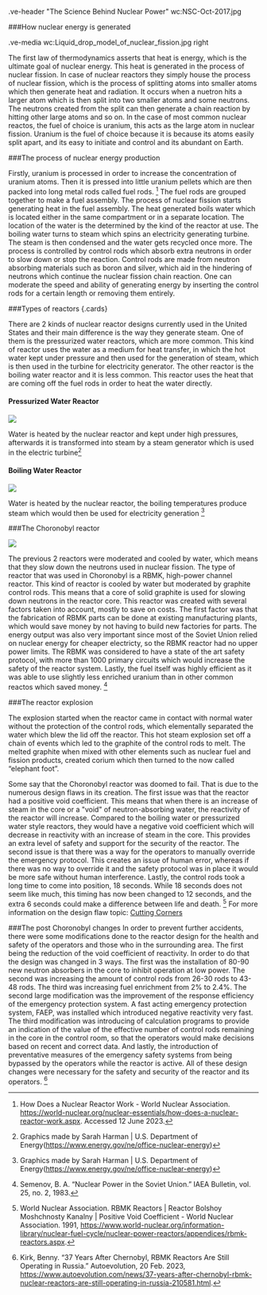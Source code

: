 .ve-header  "The Science Behind Nuclear Power" wc:NSC-Oct-2017.jpg




###How nuclear energy is generated

.ve-media wc:Liquid_drop_model_of_nuclear_fission.jpg right 

The first law of thermodynamics asserts that heat is energy, which is the ultimate goal of nuclear energy. This heat is generated in the process of nuclear fission. In case of nuclear reactors they simply house the process of nuclear fission, which is the process of splitting atoms into smaller atoms which then generate heat and radiation. It occurs when a nuetron hits a larger atom which is then split into two smaller atoms and some neutrons. The neutrons created from the split can then generate a chain reaction by hitting other large atoms and so on. In the case of most common nuclear reactos, the fuel of choice is uranium, this acts as the large atom in nuclear fission. Uranium is the fuel of choice because it is because its atoms easily split apart, and its easy to initiate and control and its abundant on Earth. 




###The process of nuclear energy production


Firstly, uranium is processed in order to increase the concentration of uranium atoms. Then it is pressed into little uranium pellets which are then packed into long metal rods called fuel rods. [^1] The fuel rods are grouped together to make a fuel assembly. The process of nuclear fission starts generating heat in the fuel assembly. The heat generated boils water which is located either in the same compartment or in a separate location. The location of the water is the determined by the kind of the reactor at use. The boiling water turns to steam which spins an electricity generating turbine. The steam is then condensed and the water gets recycled once more. The process is controlled by control rods which absorb extra neutrons in order to slow down or stop the reaction. Control rods are made from neutron absorbing materials such as boron and silver, which aid in the hindering of neutrons which continue the nuclear fission chain reaction. One can moderate the speed and ability of generating energy by inserting the control rods for a certain length or removing them entirely. 

###Types of reactors {.cards}

There are 2 kinds of nuclear reactor designs currently used in the United States and their main difference is the way they generate steam. One of them is the pressurized water reactors, which are more common. This kind of reactor uses the water as a medium for heat transfer, in which the hot water kept under pressure and then used for the generation of steam, which is then used in the turbine for electricity generator. The other reactor is the boiling water reactor and it is less common. This reactor uses the heat that are coming off the fuel rods in order to heat the water directly. 




#### Pressurized Water Reactor

![](https://www.energy.gov/sites/default/files/styles/full_article_width/public/2019/02/f59/Pressurized_Water_Reactor%201200%20x%20900-01_0.png?itok=0i6xJIWK)

Water is heated by the nuclear reactor and kept under high pressures, afterwards it is transformed into steam by a steam generator which is used in the electric turbine[^2]

#### Boiling Water Reactor

![](https://www.energy.gov/sites/default/files/styles/full_article_width/public/2019/02/f59/Boiling_Water_Reactor%201200%20x%20900-01_1.png?itok=3YaGV6RX)

Water is heated by the nuclear reactor, the boiling temperatures produce steam which would then be used for electricity generation [^2]

###The Choronobyl reactor 

![](https://www.researchgate.net/profile/Mukhtar-Rana-3/publication/331021511/figure/fig2/AS:725131873763329@1549896319147/RBMK-design-of-the-Chernobyl-nuclear-reactor.jpg) 

The previous 2 reactors were moderated and cooled by water, which means that they slow down the neutrons used in nuclear fission. The type of reactor that was used in Choronobyl is a RBMK, high-power channel reactor. This kind of reactor is cooled by water but moderated by graphite control rods. This means that a core of solid graphite is used for slowing down neutrons in the reactor core. This reactor was created with several factors taken into account, mostly to save on costs. The first factor was that the fabrication of RBMK parts can be done at existing manufacturing plants, which would save money by not having to build new factories for parts. The energy output was also very important since most of the Soviet Union relied on nuclear energy for cheaper electricty, so the RBMK reactor had no upper power limits. The RBMK was considered to have a state of the art safety protocol, with more than 1000 primary circuits which would increase the safety of the reactor system. Lastly, the fuel itself was highly efficient as it was able to use slightly less enriched uranium than in other common reactos which saved money. [^3]


###The reactor explosion

The explosion started when the reactor came in contact with normal water without the protection of the control rods, which elementally separated the water which blew the lid off the reactor. This hot steam explosion set off a chain of events which led to the graphite of the control rods to melt. The melted graphite when mixed with other elements such as nuclear fuel and fission products, created corium which then turned to the now called “elephant foot”. 

Some say that the Choronobyl reactor was doomed to fail. That is due to the numerous design flaws in its creation. The first issue was that the reactor had a positive void coefficient. This means that when there is an increase of steam in the core or  a "void" of neutron-absorbing water, the reactivity of the reactor will increase. Compared to the  boiling water or pressurized water style reactors, they would have a negative void coefficient which will decrease in reactivity with an increase of steam in the core. This provides an extra level of safety and support for the security of the reactor. The second issue is that there was a way for the operators to manually override the emergency protocol. This creates an issue of human error, whereas if there was no way to override it and the safety protocol was in place it would be more safe without human interference. Lastly, the control rods took a long time to come into position, 18 seconds. While 18 seconds does not seem like much, this timing has now been changed to 12 seconds, and the extra 6 seconds could make a difference between life and death. [^5]
For more information on the design flaw topic: [Cutting Corners](https://digitalscholarship.brynmawr.edu/reactor-room/projects/cutting-corners/)


###The post Choronobyl changes
In order to prevent further accidents, there were some modifications done to the reactor design for the health and safety of the operators and those who in the surrounding area. The first being the reduction of the void coefficient of reactivity. In order to do that the design was changed in 3 ways. The first was the installation of 80-90 new neutron absorbers in the core to inhibit operation at low power. The second was increasing the amount of control rods from 26-30 rods to 43-48 rods. The third was increasing fuel enrichment from 2% to 2.4%. The second large modification was the improvement of the response efficiency of the emergency protection system. A fast acting emergency protection system, FAEP, was installed which introduced negative reactivity very fast. The third modification was introducing of calculation programs to provide an indication of the value of the effective number of control rods remaining in the core in the control room, so that the operators would make decisions based on recent and correct data. And lastly, the introduction of preventative measures of the emergency safety systems from being bypassed by the operators while the reactor is active. All of these design changes were necessary for the safety and security of the reactor and its operators. [^4]


[^1]: How Does a Nuclear Reactor Work - World Nuclear Association. https://world-nuclear.org/nuclear-essentials/how-does-a-nuclear-reactor-work.aspx. Accessed 12 June 2023.
[^2]: Graphics made by Sarah Harman | U.S. Department of Energy(https://www.energy.gov/ne/office-nuclear-energy)
[^3]: Semenov, B. A. “Nuclear Power in the Soviet Union.” IAEA Bulletin, vol. 25, no. 2, 1983.
[^4]: Kirk, Benny. “37 Years After Chernobyl, RBMK Reactors Are Still Operating in Russia.” Autoevolution, 20 Feb. 2023, https://www.autoevolution.com/news/37-years-after-chernobyl-rbmk-nuclear-reactors-are-still-operating-in-russia-210581.html.
[^5]: World Nuclear Association. RBMK Reactors | Reactor Bolshoy Moshchnosty Kanalny | Positive Void Coefficient - World Nuclear Association. 1991, https://www.world-nuclear.org/information-library/nuclear-fuel-cycle/nuclear-power-reactors/appendices/rbmk-reactors.aspx.





